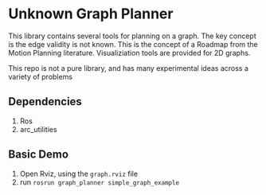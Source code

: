 # Unknown Graph Planner

This library contains several tools for planning on a graph. The key concept is the edge validity is not known. This is the concept of a Roadmap from the Motion Planning literature.
Visualiziation tools are provided for 2D graphs.

This repo is not a pure library, and has many experimental ideas across a variety of problems


## Dependencies
1. Ros
2. arc_utilities


## Basic Demo
1. Open Rviz, using the `graph.rviz` file
2. run `rosrun graph_planner simple_graph_example`

